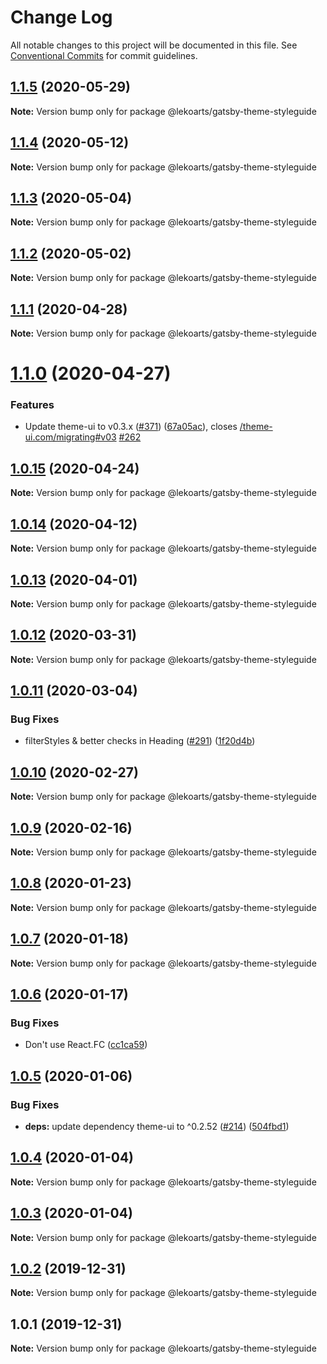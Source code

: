 # Change Log

All notable changes to this project will be documented in this file.
See [Conventional Commits](https://conventionalcommits.org) for commit guidelines.

## [1.1.5](https://github.com/LekoArts/gatsby-themes/compare/@lekoarts/gatsby-theme-styleguide@1.1.4...@lekoarts/gatsby-theme-styleguide@1.1.5) (2020-05-29)

**Note:** Version bump only for package @lekoarts/gatsby-theme-styleguide





## [1.1.4](https://github.com/LekoArts/gatsby-themes/compare/@lekoarts/gatsby-theme-styleguide@1.1.3...@lekoarts/gatsby-theme-styleguide@1.1.4) (2020-05-12)

**Note:** Version bump only for package @lekoarts/gatsby-theme-styleguide





## [1.1.3](https://github.com/LekoArts/gatsby-themes/compare/@lekoarts/gatsby-theme-styleguide@1.1.2...@lekoarts/gatsby-theme-styleguide@1.1.3) (2020-05-04)

**Note:** Version bump only for package @lekoarts/gatsby-theme-styleguide





## [1.1.2](https://github.com/LekoArts/gatsby-themes/compare/@lekoarts/gatsby-theme-styleguide@1.1.1...@lekoarts/gatsby-theme-styleguide@1.1.2) (2020-05-02)

**Note:** Version bump only for package @lekoarts/gatsby-theme-styleguide





## [1.1.1](https://github.com/LekoArts/gatsby-themes/compare/@lekoarts/gatsby-theme-styleguide@1.1.0...@lekoarts/gatsby-theme-styleguide@1.1.1) (2020-04-28)

**Note:** Version bump only for package @lekoarts/gatsby-theme-styleguide





# [1.1.0](https://github.com/LekoArts/gatsby-themes/compare/@lekoarts/gatsby-theme-styleguide@1.0.15...@lekoarts/gatsby-theme-styleguide@1.1.0) (2020-04-27)


### Features

* Update theme-ui to v0.3.x ([#371](https://github.com/LekoArts/gatsby-themes/issues/371)) ([67a05ac](https://github.com/LekoArts/gatsby-themes/commit/67a05ac3e1deaddfe38591739e7f50f56d49d109)), closes [/theme-ui.com/migrating#v03](https://github.com//theme-ui.com/migrating/issues/v03) [#262](https://github.com/LekoArts/gatsby-themes/issues/262)





## [1.0.15](https://github.com/LekoArts/gatsby-themes/compare/@lekoarts/gatsby-theme-styleguide@1.0.14...@lekoarts/gatsby-theme-styleguide@1.0.15) (2020-04-24)

**Note:** Version bump only for package @lekoarts/gatsby-theme-styleguide





## [1.0.14](https://github.com/LekoArts/gatsby-themes/compare/@lekoarts/gatsby-theme-styleguide@1.0.13...@lekoarts/gatsby-theme-styleguide@1.0.14) (2020-04-12)

**Note:** Version bump only for package @lekoarts/gatsby-theme-styleguide





## [1.0.13](https://github.com/LekoArts/gatsby-themes/compare/@lekoarts/gatsby-theme-styleguide@1.0.12...@lekoarts/gatsby-theme-styleguide@1.0.13) (2020-04-01)

**Note:** Version bump only for package @lekoarts/gatsby-theme-styleguide





## [1.0.12](https://github.com/LekoArts/gatsby-themes/compare/@lekoarts/gatsby-theme-styleguide@1.0.11...@lekoarts/gatsby-theme-styleguide@1.0.12) (2020-03-31)

**Note:** Version bump only for package @lekoarts/gatsby-theme-styleguide





## [1.0.11](https://github.com/LekoArts/gatsby-themes/compare/@lekoarts/gatsby-theme-styleguide@1.0.10...@lekoarts/gatsby-theme-styleguide@1.0.11) (2020-03-04)


### Bug Fixes

* filterStyles & better checks in Heading ([#291](https://github.com/LekoArts/gatsby-themes/issues/291)) ([1f20d4b](https://github.com/LekoArts/gatsby-themes/commit/1f20d4ba18f6aed253559fc2a99d5333e0272bfd))





## [1.0.10](https://github.com/LekoArts/gatsby-themes/compare/@lekoarts/gatsby-theme-styleguide@1.0.9...@lekoarts/gatsby-theme-styleguide@1.0.10) (2020-02-27)

**Note:** Version bump only for package @lekoarts/gatsby-theme-styleguide





## [1.0.9](https://github.com/LekoArts/gatsby-themes/compare/@lekoarts/gatsby-theme-styleguide@1.0.8...@lekoarts/gatsby-theme-styleguide@1.0.9) (2020-02-16)

**Note:** Version bump only for package @lekoarts/gatsby-theme-styleguide





## [1.0.8](https://github.com/LekoArts/gatsby-themes/compare/@lekoarts/gatsby-theme-styleguide@1.0.7...@lekoarts/gatsby-theme-styleguide@1.0.8) (2020-01-23)

**Note:** Version bump only for package @lekoarts/gatsby-theme-styleguide





## [1.0.7](https://github.com/LekoArts/gatsby-themes/compare/@lekoarts/gatsby-theme-styleguide@1.0.6...@lekoarts/gatsby-theme-styleguide@1.0.7) (2020-01-18)

**Note:** Version bump only for package @lekoarts/gatsby-theme-styleguide





## [1.0.6](https://github.com/LekoArts/gatsby-themes/compare/@lekoarts/gatsby-theme-styleguide@1.0.5...@lekoarts/gatsby-theme-styleguide@1.0.6) (2020-01-17)


### Bug Fixes

* Don't use React.FC ([cc1ca59](https://github.com/LekoArts/gatsby-themes/commit/cc1ca59e0bfec5fa17337156468d2e6b27b636b2))





## [1.0.5](https://github.com/LekoArts/gatsby-themes/compare/@lekoarts/gatsby-theme-styleguide@1.0.4...@lekoarts/gatsby-theme-styleguide@1.0.5) (2020-01-06)


### Bug Fixes

* **deps:** update dependency theme-ui to ^0.2.52 ([#214](https://github.com/LekoArts/gatsby-themes/issues/214)) ([504fbd1](https://github.com/LekoArts/gatsby-themes/commit/504fbd18712ca9971cf4af5eaf3343351c994f8e))





## [1.0.4](https://github.com/LekoArts/gatsby-themes/compare/@lekoarts/gatsby-theme-styleguide@1.0.3...@lekoarts/gatsby-theme-styleguide@1.0.4) (2020-01-04)

**Note:** Version bump only for package @lekoarts/gatsby-theme-styleguide





## [1.0.3](https://github.com/LekoArts/gatsby-themes/compare/@lekoarts/gatsby-theme-styleguide@1.0.2...@lekoarts/gatsby-theme-styleguide@1.0.3) (2020-01-04)

**Note:** Version bump only for package @lekoarts/gatsby-theme-styleguide





## [1.0.2](https://github.com/LekoArts/gatsby-themes/compare/@lekoarts/gatsby-theme-styleguide@1.0.1...@lekoarts/gatsby-theme-styleguide@1.0.2) (2019-12-31)

**Note:** Version bump only for package @lekoarts/gatsby-theme-styleguide





## 1.0.1 (2019-12-31)

**Note:** Version bump only for package @lekoarts/gatsby-theme-styleguide
